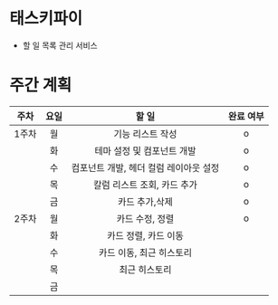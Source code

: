 # 태스키파이
- 할 일 목록 관리 서비스

# 주간 계획
| 주차  | 요일    | 할 일  | 완료 여부 |
|:-----:|:-------:|:------:|:---------:|
| 1주차 | 월      |  기능 리스트 작성      |    o    |
|       | 화      |   테마 설정 및 컴포넌트 개발     |    o    |
|       | 수      |   컴포넌트 개발, 헤더 컬럼 레이아웃 설정  |    o    |
|       | 목      |   칼럼 리스트 조회, 카드 추가   |    o    |
|       | 금      |    카드 추가,삭제    |   o    |
| 2주차 | 월      |     카드 수정, 정렬   |    o   |
|       | 화      |     카드 정렬,  카드 이동 |        |
|       | 수      |    카드 이동, 최근 히스토리  |        |
|       | 목      |   최근 히스토리   |       |
|       | 금      |        |       |

